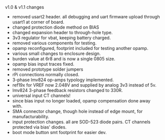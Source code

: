 v1.0 & v1.1 changes

- removed usart2 header. all debugging and uart firmware upload through usart1 at corner of board.
- changed protection diode method on BIAS
- changed expansion header to through-hole type.
- 3v3 regulator for vbat, keeping battery charged.
- removed various components for testing.
- opamp reconfigured, footprint included for testing another opamp.
- various small changes to enclosure design.
- burden value at 6r8 and is now a single 0805 size.
- opamp bias input traces fixed.
- removed prototype solder jumpers
- rPi connections normally closed.
- 3-phase lmv824 op-amps typology implemented.
- ref19x for VREF now 2.048V and supplied by analog 3v3 instead of 5v.
- lmv824 3-phase feedback resistors changed to 330R.
- universal input CT channels!
- since bias input no longer loaded, opamp compensation done away with.
- SMA connector change, though hole instead of edge mount, for manufacturability.
- input protection changes. all are SOD-523 diode pairs. CT channels protected via bias' diodes.
- boot mode button smt footprint for easier dev.